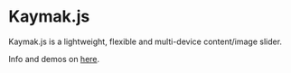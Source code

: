 Kaymak.js
======

Kaymak.js is a lightweight, flexible and multi-device content/image slider.

Info and demos on [here](http://doubco.github.io/kaymak/ "here").
